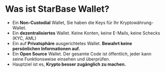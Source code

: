 # Was ist StarBase Wallet?

- Ein **Non-Custodial** Wallet, Sie haben die Keys für Ihr Kryptowährung-Wallet.
- Ein **dezentralisiertes** Wallet. Keine Konten, keine E-Mails, keine Schecks (KYC, AML)
- Ein auf **Privatsphäre** ausgerichtetes Wallet. **Bewahrt keine persönlichen Informationen auf.**
- Ein **Open Source** Wallet. Der gesamte Code ist öffentlich, jeder kann seine Funktionsweise einsehen und überprüfen.
- Hauptziel ist es, **Krypto besser zugänglich zu machen.**
